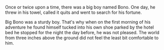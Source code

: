 Once or twice upon a time, there was a big boy named Bono. One day, he threw in his towel, called it quits and went to search for his fortune.

Big Bono was a sturdy boy. That's why when on the first morning of his adventure he found himself tucked into his own shoe parked by the hotel bed he stopped for the night the day before, he was not pleased. The world from three inches above the ground did not feel the least bit comfortable to him.